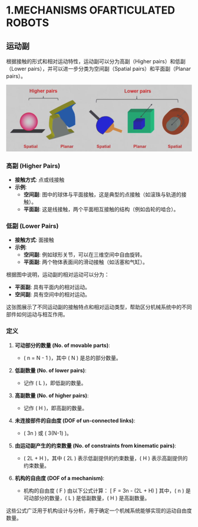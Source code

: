 # 1.MECHANISMS OFARTICULATED ROBOTS

## 运动副

根据接触的形式和相对运动特性，运动副可以分为高副（Higher pairs）和低副（Lower pairs），并可以进一步分类为空间副（Spatial pairs）和平面副（Planar pairs）。

![alt text](images/image.png)

### 高副 (Higher Pairs)
- **接触方式**: 点或线接触
- **示例**:
  - **空间副**: 图中的球体与平面接触，这是典型的点接触（如滚珠与轨道的接触）。
  - **平面副**: 这是线接触，两个平面相互接触的结构（例如齿轮的啮合）。

### 低副 (Lower Pairs)
- **接触方式**: 面接触
- **示例**:
  - **空间副**: 例如球形关节，可以在三维空间中自由旋转。
  - **平面副**: 两个物体表面间的滑动接触（如活塞和气缸）。

根据图中说明，运动副的相对运动可以分为：
- **平面副**: 具有平面内的相对运动。
- **空间副**: 具有空间中的相对运动。

这张图展示了不同运动副的接触特点和相对运动类型，帮助区分机械系统中的不同部件如何运动与相互作用。

### 定义
1. **可动部分的数量 (No. of movable parts)**:
   - \( n = N - 1 \)，其中 \( N \) 是总的部分数量。

2. **低副数量 (No. of lower pairs)**:
   - 记作 \( L \)，即低副的数量。

3. **高副数量 (No. of higher pairs)**:
   - 记作 \( H \)，即高副的数量。

4. **未连接部件的自由度 (DOF of un-connected links)**:
   - \( 3n \) 或 \( 3(N-1) \)。

5. **由运动副产生的约束数量 (No. of constraints from kinematic pairs)**:
   - \( 2L + H \)，其中 \( 2L \) 表示低副提供的约束数量，\( H \) 表示高副提供的约束数量。

6. **机构的自由度 (DOF of a mechanism)**:
   - 机构的自由度 \( F \) 由以下公式计算：
   \[
   F = 3n - (2L + H)
   \]
   其中，\( n \) 是可动部分的数量，\( L \) 是低副数量，\( H \) 是高副数量。

这些公式广泛用于机构设计与分析，用于确定一个机械系统能够实现的运动自由度数量。